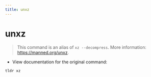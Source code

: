 ```yaml
---
title: unxz
---
```

# unxz

> This command is an alias of `xz --decompress`.
> More information: <https://manned.org/unxz>.

- View documentation for the original command:

`tldr xz`
